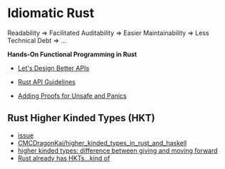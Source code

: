 # Idiomatic Rust

Readability => Facilitated Auditability => Easier Maintainability => Less Technical Debt => ...

**Hands-On Functional Programming in Rust**

* [Let's Design Better APIs](https://forum.parity.io/t/lets-design-better-apis/239)

* [Rust API Guidelines](https://rust-lang-nursery.github.io/api-guidelines/about.html)

* [Adding Proofs for Unsafe and Panics](https://forum.parity.io/t/usage-of-unsafe-code/240)

## Rust Higher Kinded Types (HKT)

* [issue](https://github.com/rust-lang/rfcs/issues/324)
* [CMCDragonKai/higher_kinded_types_in_rust_and_haskell](https://gist.github.com/CMCDragonkai/a5638f50c87d49f815b8)
* [higher kinded types: difference between giving and moving forward](https://internals.rust-lang.org/t/higher-kinded-types-the-difference-between-giving-up-and-moving-forward/3908/4)
* [Rust already has HKTs...kind of](https://joshlf.com/post/2018/10/18/rust-higher-kinded-types-already/)